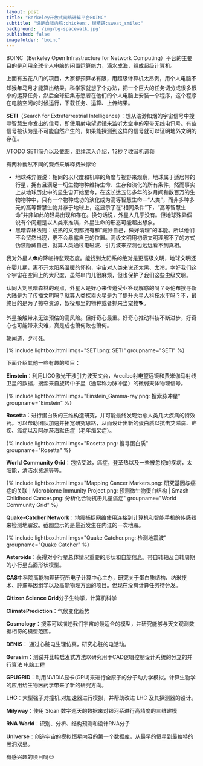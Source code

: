 ```yaml
---
layout: post
title: "Berkeley开放式网络计算平台BOINC"
subtitle: "说是自我肉鸡:chicken:，很精辟:sweat_smile:"
background: '/img/bg-spacewalk.jpg'
published: false
imagefolder: "boinc"
---
```


BOINC（Berkeley Open Infrastructure for Network Computing）平台的主要目的是利用全球个人电脑的闲置运算能力，滴水成海，组成超级计算机。

上面有五花八门的项目，大家都预算:moneybag:有限，用超级计算机太昂贵，用个人电脑不知猴年马月才能算出结果。科学家就想了个办法，把一个巨大的任务切分成很多很小的运算任务，然后全球征集志愿者在他们的个人电脑上安装一个程序，这个程序在电脑空闲的时候运行，下载任务、运算、上传结果。

**SETI**（Search for Extraterrestrial Intelligence）：想从浩渺如烟的宇宙信号中搜寻智慧生命发出的信号，即使用射电望远镜来监听太空中的窄带无线电讯号。有些信号被认为是不可能自然产生的，如果能探测到这样的信号就可以证明地外文明的存在。

//TODO SETI简介以及截图，继续深入介绍，12秒？收音机调频

有两种截然不同的观点来解释费米悖论

- 地球殊异假说：相同的以尺度和机率的角度与视野来观察，地球属于适居带的行星，拥有且满足一切生物物种维持生命、生存和演化的所有条件，然而事实上从地球历史中的显生宙开始至今，在这长达五亿多年的岁月间和数百万的生物物种中，只有一个物种成功的演化成为高等智慧生命－“人类”，而非多种多元的高等智慧生物并存于地球上，这显示了在“相同条件”下，“高等智慧生命”并非如此的轻易出现和存在。换句话说，外星人几乎没有。但地球殊异假说有个问题是以人类来推演，外星生命的形态可能超出想象。
- 黑暗森林法则：成熟的文明都拥有和“藏好自己，做好清理”的本能。所以他们不会贸然出现，更不会暴露自己的位置。高级文明用初级文明理解不了的方式伪装隐藏自己，就算人类通过电磁波、引力波来探测也远远看不到真相。

我对外星人:alien:的降临持悲观态度。能找到太阳系的绝对是更高级文明，地球文明还在婴儿期，离不开太阳系温暖的怀抱，宇宙对人类来说还太黑、太冷。幸好我们这个宇宙在空间上的大尺度，虽然串门儿很麻烦，但也保护了我们这些虫级文明。

认同大刘黑暗森林的观点，外星人是好心来传道受业答疑解惑的吗？哥伦布搜寻新大陆是为了传播文明吗？就算人类探索火星是为了提升火星人科技水平吗？不，最终目的是为了掠夺资源，奴役那里的物种或者抓来当宠物:dog2:。

外星接触带来无法预估的高风险。但好奇心最重。好奇心推动科技不断进步，好奇心也可能带来灾难，真是成也萧何败也萧何。

朝闻道，夕可死。

{% include lightbox.html imgs="SETI.png: SETI" groupname="SETI" %}

下面介绍其他一些有趣的项目：

**Einstein**：利用LIGO激光干涉引力波天文台，Arecibo射电望远镜和费米伽马射线卫星的数据，搜索来自旋转中子星（通常称为脉冲星）的微弱天体物理信号。

{% include lightbox.html imgs="Einstein_Gamma-ray.png: 搜索脉冲星" groupname="Einstein" %}

**Rosetta**：进行蛋白质的三维构造研究，并可能最终发现治愈人类几大疾病的特效药。可以帮助团队加速并拓宽研究思路，从而设计出新的蛋白质以抗击艾滋病、疟疾、癌症以及阿尔茨海默氏症（老年痴呆症）。

{% include lightbox.html imgs="Rosetta.png: 搜寻蛋白质" groupname="Rosetta" %}

**World Community Grid**：包括艾滋，癌症，登革热以及一些被忽视的疾病，太阳能，清洁水资源等等。

{% include lightbox.html imgs="Mapping Cancer Markers.png: 研究基因与癌症的关联 | Microbiome Immunity Project.png: 预测微生物蛋白结构 | Smash Childhood Cancer.png: 分析化合物抗击儿童癌症" groupname="World Community Grid" %}

**Quake-Catcher Network**：地震捕捉网络使用连接到计算机和智能手机的传感器来检测地震波。截图显示的是最近发生在内江的一次地震。

{% include lightbox.html imgs="Quake Catcher.png: 检测地震波" groupname="Quake Catcher" %}

**Asteroids**：获得对小行星总体情况重要的形状和自旋信息。带自转轴及自转周期的小行星凸面形状模型。

**CAS**中科院高能物理研究所电子计算中心主办，研究关于蛋白质结构、纳米技术、肿瘤基因组学以及高能物理方面的项目。但现在没有计算任务待分发。

**Citizen Science Grid**分子生物学，计算机科学

**ClimatePrediction**：气候变化趋势

**Cosmology**：搜索可以描述我们宇宙的最适合的模型，并研究能够与天文观测数据相符的模型范围。

**DENIS**： 通过心脏电生理仿真，研究心脏的电活动。

**Gerasim**：测试并比较启发式方法以研究用于CAD逻辑控制设计系统的分立的并行算法 电脑工程

**GPUGRID**：利用NVIDIA显卡(GPU)来进行全原子的分子动力学模拟。计算生物学的应用给生物医药学带来了新的研究方向。

**LHC**：大型强子对撞机,对加速器进行模拟，并帮助改进 LHC 及其探测器的设计。

**Milyway**：使用 Sloan 数字巡天的数据来对银河系进行高精度的三维建模

**RNA World**：识别、分析、结构预测和设计RNA分子

**Universe**：创造宇宙的模拟恒星内容的第一个数据库，从最早的恒星到最独特的黑洞双星。

有感兴趣的项目吗:wink:
